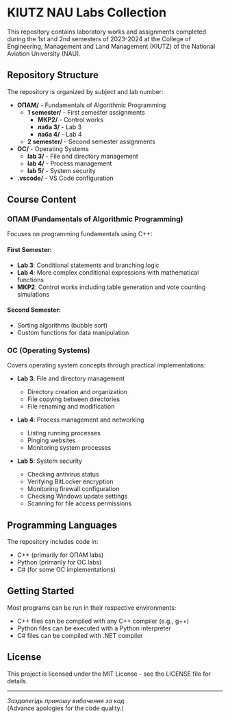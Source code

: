 # KIUTZ NAU Labs Collection

This repository contains laboratory works and assignments completed during the 1st and 2nd semesters of 2023-2024 at the College of Engineering, Management and Land Management (KIUTZ) of the National Aviation University (NAU).

## Repository Structure

The repository is organized by subject and lab number:

- **ОПАМ/** - Fundamentals of Algorithmic Programming
  - **1 semester/** - First semester assignments
    - **МКР2/** - Control works
    - **лаба 3/** - Lab 3
    - **лаба 4/** - Lab 4
  - **2 semester/** - Second semester assignments
- **ОС/** - Operating Systems
  - **lab 3/** - File and directory management
  - **lab 4/** - Process management
  - **lab 5/** - System security
- **.vscode/** - VS Code configuration

## Course Content

### ОПАМ (Fundamentals of Algorithmic Programming)

Focuses on programming fundamentals using C++:

#### First Semester:
- **Lab 3**: Conditional statements and branching logic
- **Lab 4**: More complex conditional expressions with mathematical functions
- **МКР2**: Control works including table generation and vote counting simulations

#### Second Semester:
- Sorting algorithms (bubble sort)
- Custom functions for data manipulation

### ОС (Operating Systems)

Covers operating system concepts through practical implementations:

- **Lab 3**: File and directory management
  - Directory creation and organization
  - File copying between directories
  - File renaming and modification
  
- **Lab 4**: Process management and networking
  - Listing running processes
  - Pinging websites
  - Monitoring system processes
  
- **Lab 5**: System security
  - Checking antivirus status
  - Verifying BitLocker encryption
  - Monitoring firewall configuration
  - Checking Windows update settings
  - Scanning for file access permissions

## Programming Languages

The repository includes code in:
- C++ (primarily for ОПАМ labs)
- Python (primarily for ОС labs)
- C# (for some ОС implementations)

## Getting Started

Most programs can be run in their respective environments:
- C++ files can be compiled with any C++ compiler (e.g., g++)
- Python files can be executed with a Python interpreter
- C# files can be compiled with .NET compiler

## License

This project is licensed under the MIT License - see the LICENSE file for details.

---

*Заздалегідь приношу вибачення за код.*  
(Advance apologies for the code quality.)